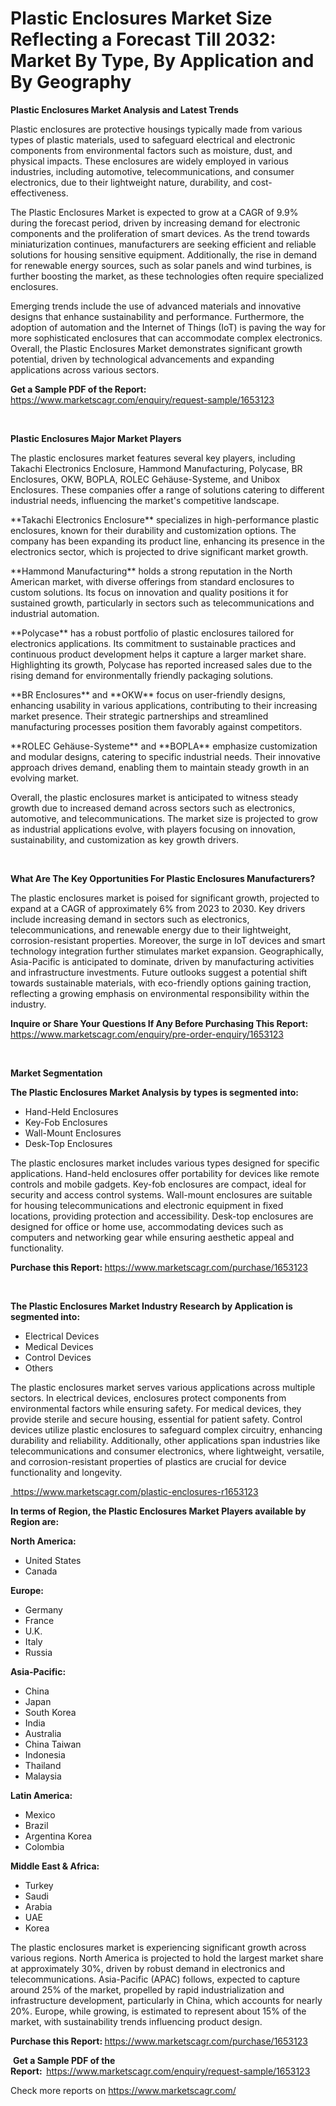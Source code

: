 <p><h1>Plastic Enclosures Market Size Reflecting a Forecast Till 2032: Market By Type, By Application and By Geography</h1></p><p><strong>Plastic Enclosures Market Analysis and Latest Trends</strong></p>
<p><p>Plastic enclosures are protective housings typically made from various types of plastic materials, used to safeguard electrical and electronic components from environmental factors such as moisture, dust, and physical impacts. These enclosures are widely employed in various industries, including automotive, telecommunications, and consumer electronics, due to their lightweight nature, durability, and cost-effectiveness.</p><p>The Plastic Enclosures Market is expected to grow at a CAGR of 9.9% during the forecast period, driven by increasing demand for electronic components and the proliferation of smart devices. As the trend towards miniaturization continues, manufacturers are seeking efficient and reliable solutions for housing sensitive equipment. Additionally, the rise in demand for renewable energy sources, such as solar panels and wind turbines, is further boosting the market, as these technologies often require specialized enclosures.</p><p>Emerging trends include the use of advanced materials and innovative designs that enhance sustainability and performance. Furthermore, the adoption of automation and the Internet of Things (IoT) is paving the way for more sophisticated enclosures that can accommodate complex electronics. Overall, the Plastic Enclosures Market demonstrates significant growth potential, driven by technological advancements and expanding applications across various sectors.</p></p>
<p><strong>Get a Sample PDF of the Report:&nbsp;</strong> <a href="https://www.marketscagr.com/enquiry/request-sample/1653123?utm_campaign=3127&utm_medium=2&utm_source=Github&utm_content=ia&utm_term=05032025&utm_id=plastic-enclosures">https://www.marketscagr.com/enquiry/request-sample/1653123</a></p>
<p>&nbsp;</p>
<p><strong>Plastic Enclosures Major Market Players</strong></p>
<p><p>The plastic enclosures market features several key players, including Takachi Electronics Enclosure, Hammond Manufacturing, Polycase, BR Enclosures, OKW, BOPLA, ROLEC Gehäuse-Systeme, and Unibox Enclosures. These companies offer a range of solutions catering to different industrial needs, influencing the market's competitive landscape.</p><p>**Takachi Electronics Enclosure** specializes in high-performance plastic enclosures, known for their durability and customization options. The company has been expanding its product line, enhancing its presence in the electronics sector, which is projected to drive significant market growth.</p><p>**Hammond Manufacturing** holds a strong reputation in the North American market, with diverse offerings from standard enclosures to custom solutions. Its focus on innovation and quality positions it for sustained growth, particularly in sectors such as telecommunications and industrial automation.</p><p>**Polycase** has a robust portfolio of plastic enclosures tailored for electronics applications. Its commitment to sustainable practices and continuous product development helps it capture a larger market share. Highlighting its growth, Polycase has reported increased sales due to the rising demand for environmentally friendly packaging solutions.</p><p>**BR Enclosures** and **OKW** focus on user-friendly designs, enhancing usability in various applications, contributing to their increasing market presence. Their strategic partnerships and streamlined manufacturing processes position them favorably against competitors.</p><p>**ROLEC Gehäuse-Systeme** and **BOPLA** emphasize customization and modular designs, catering to specific industrial needs. Their innovative approach drives demand, enabling them to maintain steady growth in an evolving market.</p><p>Overall, the plastic enclosures market is anticipated to witness steady growth due to increased demand across sectors such as electronics, automotive, and telecommunications. The market size is projected to grow as industrial applications evolve, with players focusing on innovation, sustainability, and customization as key growth drivers.</p></p>
<p>&nbsp;</p>
<p><strong>What Are The Key Opportunities For Plastic Enclosures Manufacturers?</strong></p>
<p><p>The plastic enclosures market is poised for significant growth, projected to expand at a CAGR of approximately 6% from 2023 to 2030. Key drivers include increasing demand in sectors such as electronics, telecommunications, and renewable energy due to their lightweight, corrosion-resistant properties. Moreover, the surge in IoT devices and smart technology integration further stimulates market expansion. Geographically, Asia-Pacific is anticipated to dominate, driven by manufacturing activities and infrastructure investments. Future outlooks suggest a potential shift towards sustainable materials, with eco-friendly options gaining traction, reflecting a growing emphasis on environmental responsibility within the industry.</p></p>
<p><strong>Inquire or Share Your Questions If Any Before Purchasing This Report:</strong> <a href="https://www.marketscagr.com/enquiry/pre-order-enquiry/1653123?utm_campaign=3127&utm_medium=2&utm_source=Github&utm_content=ia&utm_term=05032025&utm_id=plastic-enclosures">https://www.marketscagr.com/enquiry/pre-order-enquiry/1653123</a></p>
<p>&nbsp;</p>
<p><strong>Market Segmentation</strong></p>
<p><strong>The Plastic Enclosures Market Analysis by types is segmented into:</strong></p>
<p><ul><li>Hand-Held Enclosures</li><li>Key-Fob Enclosures</li><li>Wall-Mount Enclosures</li><li>Desk-Top Enclosures</li></ul></p>
<p><p>The plastic enclosures market includes various types designed for specific applications. Hand-held enclosures offer portability for devices like remote controls and mobile gadgets. Key-fob enclosures are compact, ideal for security and access control systems. Wall-mount enclosures are suitable for housing telecommunications and electronic equipment in fixed locations, providing protection and accessibility. Desk-top enclosures are designed for office or home use, accommodating devices such as computers and networking gear while ensuring aesthetic appeal and functionality.</p></p>
<p><strong>Purchase this Report:&nbsp;</strong><a href="https://www.marketscagr.com/purchase/1653123?utm_campaign=3127&utm_medium=2&utm_source=Github&utm_content=ia&utm_term=05032025&utm_id=plastic-enclosures">https://www.marketscagr.com/purchase/1653123</a></p>
<p>&nbsp;</p>
<p><strong>The Plastic Enclosures Market Industry Research by Application is segmented into:</strong></p>
<p><ul><li>Electrical Devices</li><li>Medical Devices</li><li>Control Devices</li><li>Others</li></ul></p>
<p><p>The plastic enclosures market serves various applications across multiple sectors. In electrical devices, enclosures protect components from environmental factors while ensuring safety. For medical devices, they provide sterile and secure housing, essential for patient safety. Control devices utilize plastic enclosures to safeguard complex circuitry, enhancing durability and reliability. Additionally, other applications span industries like telecommunications and consumer electronics, where lightweight, versatile, and corrosion-resistant properties of plastics are crucial for device functionality and longevity.</p></p>
<p><a href="https://www.marketscagr.com/plastic-enclosures-r1653123?utm_campaign=3127&utm_medium=2&utm_source=Github&utm_content=ia&utm_term=05032025&utm_id=plastic-enclosures">&nbsp;https://www.marketscagr.com/plastic-enclosures-r1653123</a></p>
<p><strong>In terms of Region, the Plastic Enclosures Market Players available by Region are:</strong></p>
<p>
    <p> <strong> North America: </strong>
        <ul>
            <li>United States</li>
            <li>Canada</li>
        </ul>
        </p> 
    <p> <strong> Europe: </strong>
        <ul>
            <li>Germany</li>
            <li>France</li>
            <li>U.K.</li>
            <li>Italy</li>
            <li>Russia</li>
        </ul>
        </p> 
    <p> <strong> Asia-Pacific: </strong>
        <ul>
            <li>China</li>
            <li>Japan</li>
            <li>South Korea</li>
            <li>India</li>
            <li>Australia</li>
            <li>China Taiwan</li>
            <li>Indonesia</li>
            <li>Thailand</li>
            <li>Malaysia</li>
        </ul>
        </p> 
    <p> <strong> Latin America: </strong>
        <ul>
            <li>Mexico</li>
            <li>Brazil</li>
            <li>Argentina Korea</li>
            <li>Colombia</li>
        </ul>
        </p> 
    <p> <strong> Middle East & Africa: </strong>
        <ul>
            <li>Turkey</li>
            <li>Saudi</li>
            <li>Arabia</li>
            <li>UAE</li>
            <li>Korea</li>
        </ul>
    </p>
    </p>
<p><p>The plastic enclosures market is experiencing significant growth across various regions. North America is projected to hold the largest market share at approximately 30%, driven by robust demand in electronics and telecommunications. Asia-Pacific (APAC) follows, expected to capture around 25% of the market, propelled by rapid industrialization and infrastructure development, particularly in China, which accounts for nearly 20%. Europe, while growing, is estimated to represent about 15% of the market, with sustainability trends influencing product design.</p></p>
<p><strong>Purchase this Report: </strong><a href="https://www.marketscagr.com/purchase/1653123?utm_campaign=3127&utm_medium=2&utm_source=Github&utm_content=ia&utm_term=05032025&utm_id=plastic-enclosures">https://www.marketscagr.com/purchase/1653123</a></p>
<p>&nbsp;<strong>Get a Sample PDF of the Report:&nbsp;&nbsp;</strong><a href="https://www.marketscagr.com/enquiry/request-sample/1653123?utm_campaign=3127&utm_medium=2&utm_source=Github&utm_content=ia&utm_term=05032025&utm_id=plastic-enclosures">https://www.marketscagr.com/enquiry/request-sample/1653123</a></p>
<p><strong></strong></p>
<p>Check more reports on <a href="https://www.marketscagr.com/?utm_campaign=3127&utm_medium=2&utm_source=Github&utm_content=ia&utm_term=05032025&utm_id=plastic-enclosures">https://www.marketscagr.com/</a></p>